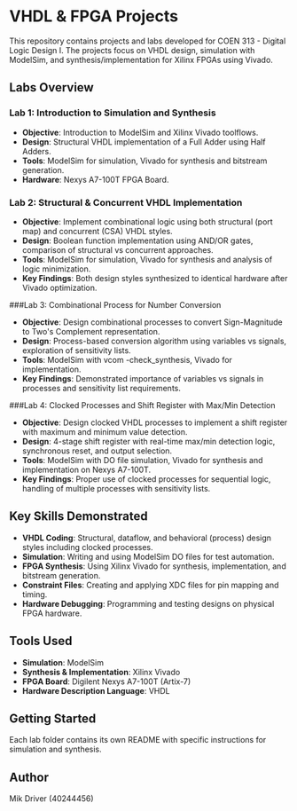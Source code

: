 # VHDL & FPGA Projects

This repository contains projects and labs developed for COEN 313 - Digital Logic Design I. The projects focus on VHDL design, simulation with ModelSim, and synthesis/implementation for Xilinx FPGAs using Vivado.

## Labs Overview

### Lab 1: Introduction to Simulation and Synthesis
- **Objective**: Introduction to ModelSim and Xilinx Vivado toolflows.
- **Design**: Structural VHDL implementation of a Full Adder using Half Adders.
- **Tools**: ModelSim for simulation, Vivado for synthesis and bitstream generation.
- **Hardware**: Nexys A7-100T FPGA Board.

### Lab 2: Structural & Concurrent VHDL Implementation
- **Objective**: Implement combinational logic using both structural (port map) and concurrent (CSA) VHDL styles.
- **Design**: Boolean function implementation using AND/OR gates, comparison of structural vs concurrent approaches.
- **Tools**: ModelSim for simulation, Vivado for synthesis and analysis of logic minimization.
- **Key Findings**: Both design styles synthesized to identical hardware after Vivado optimization.

###Lab 3: Combinational Process for Number Conversion
- **Objective**: Design combinational processes to convert Sign-Magnitude to Two's Complement representation.
- **Design**: Process-based conversion algorithm using variables vs signals, exploration of sensitivity lists.
- **Tools**: ModelSim with vcom -check_synthesis, Vivado for implementation.
- **Key Findings**: Demonstrated importance of variables vs signals in processes and sensitivity list requirements.

###Lab 4: Clocked Processes and Shift Register with Max/Min Detection
- **Objective**: Design clocked VHDL processes to implement a shift register with maximum and minimum value detection.
- **Design**: 4-stage shift register with real-time max/min detection logic, synchronous reset, and output selection.
- **Tools**: ModelSim with DO file simulation, Vivado for synthesis and implementation on Nexys A7-100T.
- **Key Findings**: Proper use of clocked processes for sequential logic, handling of multiple processes with sensitivity lists.


## Key Skills Demonstrated
- **VHDL Coding**: Structural, dataflow, and behavioral (process) design styles including clocked processes.
- **Simulation**: Writing and using ModelSim DO files for test automation.
- **FPGA Synthesis**: Using Xilinx Vivado for synthesis, implementation, and bitstream generation.
- **Constraint Files**: Creating and applying XDC files for pin mapping and timing.
- **Hardware Debugging**: Programming and testing designs on physical FPGA hardware.

## Tools Used
- **Simulation**: ModelSim
- **Synthesis & Implementation**: Xilinx Vivado
- **FPGA Board**: Digilent Nexys A7-100T (Artix-7)
- **Hardware Description Language**: VHDL

## Getting Started
Each lab folder contains its own README with specific instructions for simulation and synthesis.

## Author
Mik Driver (40244456)
